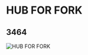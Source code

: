 # HUB FOR FORK
## 3464
![HUB FOR FORK](https://lc-www-live-s.legocdn.com/media/bricks/5/2/4296997.jpg)